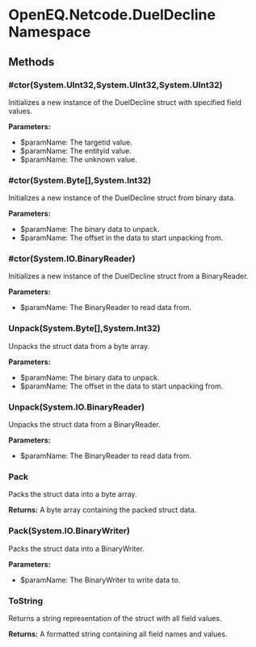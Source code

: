 ﻿# OpenEQ.Netcode.DuelDecline Namespace

## Methods

### #ctor(System.UInt32,System.UInt32,System.UInt32)

Initializes a new instance of the DuelDecline struct with specified field values.

**Parameters:**

- $paramName: The targetid value.
- $paramName: The entityid value.
- $paramName: The unknown value.

### #ctor(System.Byte[],System.Int32)

Initializes a new instance of the DuelDecline struct from binary data.

**Parameters:**

- $paramName: The binary data to unpack.
- $paramName: The offset in the data to start unpacking from.

### #ctor(System.IO.BinaryReader)

Initializes a new instance of the DuelDecline struct from a BinaryReader.

**Parameters:**

- $paramName: The BinaryReader to read data from.

### Unpack(System.Byte[],System.Int32)

Unpacks the struct data from a byte array.

**Parameters:**

- $paramName: The binary data to unpack.
- $paramName: The offset in the data to start unpacking from.

### Unpack(System.IO.BinaryReader)

Unpacks the struct data from a BinaryReader.

**Parameters:**

- $paramName: The BinaryReader to read data from.

### Pack

Packs the struct data into a byte array.

**Returns:** A byte array containing the packed struct data.

### Pack(System.IO.BinaryWriter)

Packs the struct data into a BinaryWriter.

**Parameters:**

- $paramName: The BinaryWriter to write data to.

### ToString

Returns a string representation of the struct with all field values.

**Returns:** A formatted string containing all field names and values.


